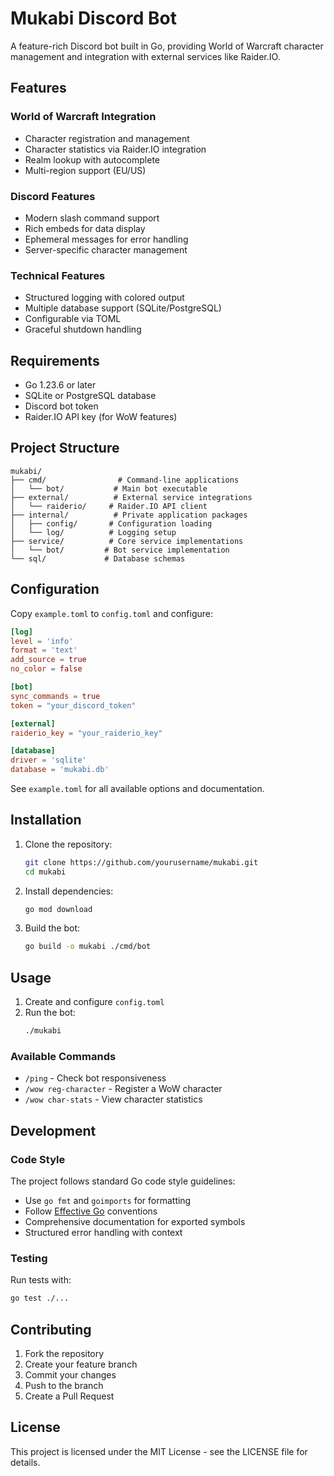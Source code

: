 # Mukabi Discord Bot

A feature-rich Discord bot built in Go, providing World of Warcraft character management and integration with external services like Raider.IO.

## Features

### World of Warcraft Integration
- Character registration and management
- Character statistics via Raider.IO integration
- Realm lookup with autocomplete
- Multi-region support (EU/US)

### Discord Features
- Modern slash command support
- Rich embeds for data display
- Ephemeral messages for error handling
- Server-specific character management

### Technical Features
- Structured logging with colored output
- Multiple database support (SQLite/PostgreSQL)
- Configurable via TOML
- Graceful shutdown handling

## Requirements

- Go 1.23.6 or later
- SQLite or PostgreSQL database
- Discord bot token
- Raider.IO API key (for WoW features)

## Project Structure

```
mukabi/
├── cmd/                # Command-line applications
│   └── bot/           # Main bot executable
├── external/          # External service integrations
│   └── raiderio/     # Raider.IO API client
├── internal/          # Private application packages
│   ├── config/       # Configuration loading
│   └── log/          # Logging setup
├── service/          # Core service implementations
│   └── bot/         # Bot service implementation
└── sql/             # Database schemas
```

## Configuration

Copy `example.toml` to `config.toml` and configure:

```toml
[log]
level = 'info'
format = 'text'
add_source = true
no_color = false

[bot]
sync_commands = true
token = "your_discord_token"

[external]
raiderio_key = "your_raiderio_key"

[database]
driver = 'sqlite'
database = 'mukabi.db'
```

See `example.toml` for all available options and documentation.

## Installation

1. Clone the repository:
   ```bash
   git clone https://github.com/yourusername/mukabi.git
   cd mukabi
   ```

2. Install dependencies:
   ```bash
   go mod download
   ```

3. Build the bot:
   ```bash
   go build -o mukabi ./cmd/bot
   ```

## Usage

1. Create and configure `config.toml`
2. Run the bot:
   ```bash
   ./mukabi
   ```

### Available Commands

- `/ping` - Check bot responsiveness
- `/wow reg-character` - Register a WoW character
- `/wow char-stats` - View character statistics

## Development

### Code Style

The project follows standard Go code style guidelines:
- Use `go fmt` and `goimports` for formatting
- Follow [Effective Go](https://go.dev/doc/effective_go) conventions
- Comprehensive documentation for exported symbols
- Structured error handling with context

### Testing

Run tests with:
```bash
go test ./...
```

## Contributing

1. Fork the repository
2. Create your feature branch
3. Commit your changes
4. Push to the branch
5. Create a Pull Request

## License

This project is licensed under the MIT License - see the LICENSE file for details.
